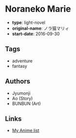 # Noraneko Marie

-   **type**: light-novel
-   **original-name**: ノラ猫マリィ
-   **start-date**: 2016-09-30

## Tags

-   adventure
-   fantasy

## Authors

-   Jyumonji
-   Ao (Story)
-   BUNBUN (Art)

## Links

-   [My Anime list](https://myanimelist.net/manga/100044/Noraneko_Marie)
